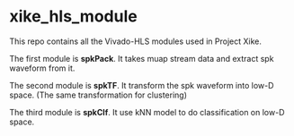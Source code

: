 # xike_hls_module

This repo contains all the Vivado-HLS modules used in Project Xike. 

The first  module is **spkPack**. It takes muap stream data and extract spk waveform from it. 

The second module is **spkTF**.   It transform the spk waveform into low-D space. (The same transformation for clustering) 

The third  module is **spkClf**.  It use kNN model to do classification on low-D space. 

